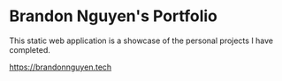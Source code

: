 # Brandon Nguyen's Portfolio
This static web application is a showcase of the personal projects I have completed.

https://brandonnguyen.tech
